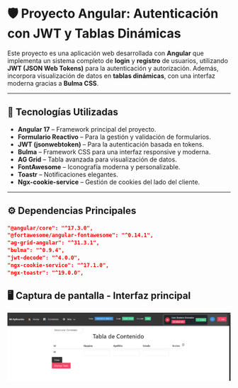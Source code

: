# 🛡️ Proyecto Angular: Autenticación con JWT y Tablas Dinámicas

Este proyecto es una aplicación web desarrollada con **Angular** que implementa un sistema completo de **login** y **registro** de usuarios, utilizando **JWT (JSON Web Tokens)** para la autenticación y autorización. Además, incorpora visualización de datos en **tablas dinámicas**, con una interfaz moderna gracias a **Bulma CSS**.

---

## 🚀 Tecnologías Utilizadas

- **Angular 17** – Framework principal del proyecto.
- **Formulario Reactivo** – Para la gestión y validación de formularios.
- **JWT (jsonwebtoken)** – Para la autenticación basada en tokens.
- **Bulma** – Framework CSS para una interfaz responsive y moderna.
- **AG Grid** – Tabla avanzada para visualización de datos.
- **FontAwesome** – Iconografía moderna y personalizable.
- **Toastr** – Notificaciones elegantes.
- **Ngx-cookie-service** – Gestión de cookies del lado del cliente.

---

## ⚙️ Dependencias Principales

```json
"@angular/core": "^17.3.0",
"@fortawesome/angular-fontawesome": "^0.14.1",
"ag-grid-angular": "^31.3.1",
"bulma": "^0.9.4",
"jwt-decode": "^4.0.0",
"ngx-cookie-service": "^17.1.0",
"ngx-toastr": "^19.0.0",
```

## 🖥️ Captura de pantalla - Interfaz principal

![Demo de aplicacion](./src/assets/mejora.png)
